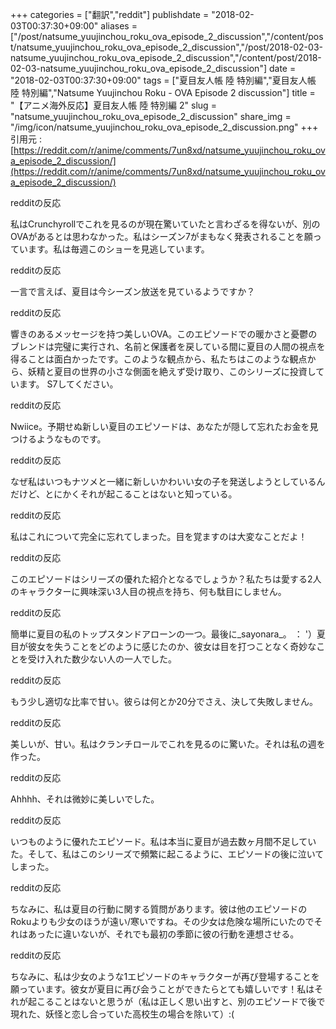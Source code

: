 +++
categories = ["翻訳","reddit"]
publishdate = "2018-02-03T00:37:30+09:00"
aliases = ["/post/natsume_yuujinchou_roku_ova_episode_2_discussion","/content/post/natsume_yuujinchou_roku_ova_episode_2_discussion","/post/2018-02-03-natsume_yuujinchou_roku_ova_episode_2_discussion","/content/post/2018-02-03-natsume_yuujinchou_roku_ova_episode_2_discussion"]
date = "2018-02-03T00:37:30+09:00"
tags = ["夏目友人帳 陸 特別編","夏目友人帳 陸 特別編","Natsume Yuujinchou Roku - OVA Episode 2 discussion"]
title = "【アニメ海外反応】夏目友人帳 陸 特別編 2"
slug = "natsume_yuujinchou_roku_ova_episode_2_discussion"
share_img = "/img/icon/natsume_yuujinchou_roku_ova_episode_2_discussion.png"
+++
引用元 : [https://reddit.com/r/anime/comments/7un8xd/natsume_yuujinchou_roku_ova_episode_2_discussion/](https://reddit.com/r/anime/comments/7un8xd/natsume_yuujinchou_roku_ova_episode_2_discussion/)

<p><span class="reddit-comment">redditの反応</span></p>私はCrunchyrollでこれを見るのが現在驚いていたと言わざるを得ないが、別のOVAがあるとは思わなかった。私はシーズン7がまもなく発表されることを願っています。私は毎週このショーを見逃しています。

<p><span class="reddit-comment">redditの反応</span></p>一言で言えば、夏目は今シーズン放送を見ているようですか？

<p><span class="reddit-comment">redditの反応</span></p>響きのあるメッセージを持つ美しいOVA。このエピソードでの暖かさと憂鬱のブレンドは完璧に実行され、名前と保護者を戻している間に夏目の人間の視点を得ることは面白かったです。このような観点から、私たちはこのような観点から、妖精と夏目の世界の小さな側面を絶えず受け取り、このシリーズに投資しています。 S7してください。

<p><span class="reddit-comment">redditの反応</span></p>Nwiice。予期せぬ新しい夏目のエピソードは、あなたが隠して忘れたお金を見つけるようなものです。

<p><span class="reddit-comment">redditの反応</span></p>なぜ私はいつもナツメと一緒に新しいかわいい女の子を発送しようとしているんだけど、とにかくそれが起こることはないと知っている。

<p><span class="reddit-comment">redditの反応</span></p>私はこれについて完全に忘れてしまった。目を覚ますのは大変なことだよ！

<p><span class="reddit-comment">redditの反応</span></p>このエピソードはシリーズの優れた紹介となるでしょうか？私たちは愛する2人のキャラクターに興味深い3人目の視点を持ち、何も駄目にしません。

<p><span class="reddit-comment">redditの反応</span></p>簡単に夏目の私のトップスタンドアローンの一つ。最後に_sayon​​ara_。 ： '）夏目が彼女を失うことをどのように感じたのか、彼女は目を打つことなく奇妙なことを受け入れた数少ない人の一人でした。

<p><span class="reddit-comment">redditの反応</span></p>もう少し適切な比率で甘い。彼らは何とか20分でさえ、決して失敗しません。

<p><span class="reddit-comment">redditの反応</span></p>美しいが、甘い。私はクランチロールでこれを見るのに驚いた。それは私の週を作った。

<p><span class="reddit-comment">redditの反応</span></p>Ahhhh、それは微妙に美しいでした。

<p><span class="reddit-comment">redditの反応</span></p>いつものように優れたエピソード。私は本当に夏目が過去数ヶ月間不足していた。そして、私はこのシリーズで頻繁に起こるように、エピソードの後に​​泣いてしまった。

<p><span class="reddit-comment">redditの反応</span></p>ちなみに、私は夏目の行動に関する質問があります。彼は他のエピソードのRokuよりも少女のほうが遠い/寒いですね。その少女は危険な場所にいたのでそれはあったに違いないが、それでも最初の季節に彼の行動を連想させる。

<p><span class="reddit-comment">redditの反応</span></p>ちなみに、私は少女のような1エピソードのキャラクターが再び登場することを願っています。彼女が夏目に再び会うことができたらとても嬉しいです！私はそれが起こることはないと思うが（私は正しく思い出すと、別のエピソードで後で現れた、妖怪と恋し合っていた高校生の場合を除いて）:(
